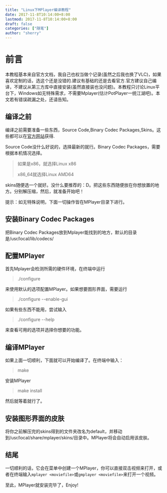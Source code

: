 ```yaml
---
title: "Linux下MPlayer编译教程"
date: 2017-11-8T10:14:00+8:00
lastmod: 2017-11-8T10:14:00+8:00
draft: false
categories: ["随笔"]
author: "sherry"
---
```

# 前言

本教程基本来自官方文档，我自己也权当做个记录(虽然之后我也换了VLC)，如果喜欢定制的话，选这个还是没错的.建议有基础的还是去看官方.官方建议自己编译，不建议从第三方库中直接安装(虽然直接装也没问题)。本教程只讨论Linux平台下，Windows如无特殊需求，不需要Mplayer(估计PotPlayer一统江湖吧)。本文若有错误疏漏之处，还请告知。

## 编译之前

编译之前需要准备一些东西，Source Code,Binary Codec Packages,Skins。这些都可以在[官方网站](http://www.mplayerhq.hu/design7/dload.html)获得.

Source Code没什么好说的，选择最新的就行。Binary Codec Packages，需要根据本机情况选择。

> 如果是x86，就选择Linux x86
>
> x86_64就选择Linux AMD64

<!--more-->

skins随便选一个就好。没什么要推荐的：D。把这些东西随便放在你想放置的地方。分别解压缩，然后，就准备开始吧！

提示：如无特殊说明，下面一切操作皆在MPlayer目录下进行。

## 安装Binary Codec Packages

把Binary Codec Packages放到Mplayer能找到的地方，默认的目录是/usr/local/lib/codecs/

## 配置MPlayer

首先Mplayer会检测所需的硬件环境，在终端中运行
> ./configure

来使用默认的选项配置MPlayer。如果想要图形界面，需要运行
> ./configure --enable-gui

如果有些东西不能用，尝试输入
> ./configure --help

来查看可用的选项并选择你想要的功能。

## 编译MPlayer

如果上面一切顺利，下面就可以开始编译了。在终端中输入：
> make

安装MPlayer
> make install

然后就等着就行了。

## 安装图形界面的皮肤

将你之前解压完的skins得到的文件夹改名为default，并移动到/usr/local/share/mplayer/skins/目录中。MPlayer将会自动启用该皮肤。

## 结尾

一切顺利的话，它会在菜单中创建一个MPlayer，你可以直接双击视频来打开，或者在终端输入`mplayer <moviefile>`或`gmplayer <moviefile>`来打开一个视频。

至此，MPlayer就安装完毕了，Enjoy!